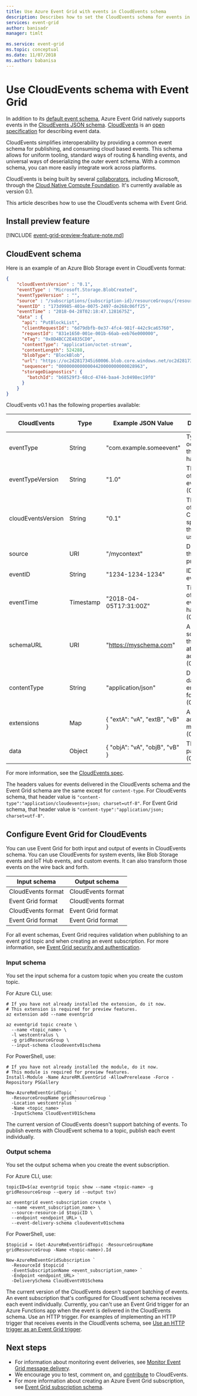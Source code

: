 ```yaml
---
title: Use Azure Event Grid with events in CloudEvents schema
description: Describes how to set the CloudEvents schema for events in Azure Event Grid.
services: event-grid
author: banisadr
manager: timlt

ms.service: event-grid
ms.topic: conceptual
ms.date: 11/07/2018
ms.author: babanisa
---
```


# Use CloudEvents schema with Event Grid

In addition to its [default event schema](event-schema.md), Azure Event Grid natively supports events in the [CloudEvents JSON schema](https://github.com/cloudevents/spec/blob/master/json-format.md). [CloudEvents](http://cloudevents.io/) is an [open specification](https://github.com/cloudevents/spec/blob/master/spec.md) for describing event data.

CloudEvents simplifies interoperability by providing a common event schema for publishing, and consuming cloud based events. This schema allows for uniform tooling, standard ways of routing & handling events, and universal ways of deserializing the outer event schema. With a common schema, you can more easily integrate work across platforms.

CloudEvents is being built by several [collaborators](https://github.com/cloudevents/spec/blob/master/community/contributors.md), including Microsoft, through the [Cloud Native Compute Foundation](https://www.cncf.io/). It's currently available as version 0.1.

This article describes how to use the CloudEvents schema with Event Grid.

## Install preview feature

[!INCLUDE [event-grid-preview-feature-note.md](../../includes/event-grid-preview-feature-note.md)]

## CloudEvent schema

Here is an example of an Azure Blob Storage event in CloudEvents format:

``` JSON
{
    "cloudEventsVersion" : "0.1",
    "eventType" : "Microsoft.Storage.BlobCreated",
    "eventTypeVersion" : "",
    "source" : "/subscriptions/{subscription-id}/resourceGroups/{resource-group}/providers/Microsoft.Storage/storageAccounts/{storage-account}#blobServices/default/containers/{storage-container}/blobs/{new-file}",
    "eventID" : "173d9985-401e-0075-2497-de268c06ff25",
    "eventTime" : "2018-04-28T02:18:47.1281675Z",
    "data" : {
      "api": "PutBlockList",
      "clientRequestId": "6d79dbfb-0e37-4fc4-981f-442c9ca65760",
      "requestId": "831e1650-001e-001b-66ab-eeb76e000000",
      "eTag": "0x8D4BCC2E4835CD0",
      "contentType": "application/octet-stream",
      "contentLength": 524288,
      "blobType": "BlockBlob",
      "url": "https://oc2d2817345i60006.blob.core.windows.net/oc2d2817345i200097container/oc2d2817345i20002296blob",
      "sequencer": "00000000000004420000000000028963",
      "storageDiagnostics": {
        "batchId": "b68529f3-68cd-4744-baa4-3c0498ec19f0"
      }
    }
}
```

CloudEvents v0.1 has the following properties available:

| CloudEvents        | Type     | Example JSON Value             | Description                                                        | Event Grid Mapping
|--------------------|----------|--------------------------------|--------------------------------------------------------------------|-------------------------
| eventType          | String   | "com.example.someevent"          | Type of occurrence that happened                                   | eventType
| eventTypeVersion   | String   | "1.0"                            | The version of the eventType (Optional)                            | dataVersion
| cloudEventsVersion | String   | "0.1"                            | The version of the CloudEvents specification the event uses        | *passed through*
| source             | URI      | "/mycontext"                     | Describes the event producer                                       | topic#subject
| eventID            | String   | "1234-1234-1234"                 | ID of the event                                                    | id
| eventTime          | Timestamp| "2018-04-05T17:31:00Z"           | Timestamp of when the event happened (Optional)                    | eventTime
| schemaURL          | URI      | "https://myschema.com"           | A link to the schema that the data attribute adheres to (Optional) | *not used*
| contentType        | String   | "application/json"               | Describe the data encoding format (Optional)                       | *not used*
| extensions         | Map      | { "extA": "vA", "extB", "vB" }  | Any additional metadata (Optional)                                 | *not used*
| data               | Object   | { "objA": "vA", "objB", "vB" }  | The event payload (Optional)                                       | data

For more information, see the [CloudEvents spec](https://github.com/cloudevents/spec/blob/master/spec.md#context-attributes).

The headers values for events delivered in the CloudEvents schema and the Event Grid schema are the same except for `content-type`. For CloudEvents schema, that header value is `"content-type":"application/cloudevents+json; charset=utf-8"`. For Event Grid schema, that header value is `"content-type":"application/json; charset=utf-8"`.

## Configure Event Grid for CloudEvents

You can use Event Grid for both input and output of events in CloudEvents schema. You can use CloudEvents for system events, like Blob Storage events and IoT Hub events, and custom events. It can also transform those events on the wire back and forth.


| Input schema       | Output schema
|--------------------|---------------------
| CloudEvents format | CloudEvents format
| Event Grid format  | CloudEvents format
| CloudEvents format | Event Grid format
| Event Grid format  | Event Grid format

For all event schemas, Event Grid requires validation when publishing to an event grid topic and when creating an event subscription. For more information, see [Event Grid security and authentication](security-authentication.md).

### Input schema

You set the input schema for a custom topic when you create the custom topic.

For Azure CLI, use:

```azurecli-interactive
# If you have not already installed the extension, do it now.
# This extension is required for preview features.
az extension add --name eventgrid

az eventgrid topic create \
  --name <topic_name> \
  -l westcentralus \
  -g gridResourceGroup \
  --input-schema cloudeventv01schema
```

For PowerShell, use:

```azurepowershell-interactive
# If you have not already installed the module, do it now.
# This module is required for preview features.
Install-Module -Name AzureRM.EventGrid -AllowPrerelease -Force -Repository PSGallery

New-AzureRmEventGridTopic `
  -ResourceGroupName gridResourceGroup `
  -Location westcentralus `
  -Name <topic_name> `
  -InputSchema CloudEventV01Schema
```

The current version of CloudEvents doesn't support batching of events. To publish events with CloudEvent schema to a topic, publish each event individually.

### Output schema

You set the output schema when you create the event subscription.

For Azure CLI, use:

```azurecli-interactive
topicID=$(az eventgrid topic show --name <topic-name> -g gridResourceGroup --query id --output tsv)

az eventgrid event-subscription create \
  --name <event_subscription_name> \
  --source-resource-id $topicID \
  --endpoint <endpoint_URL> \
  --event-delivery-schema cloudeventv01schema
```

For PowerShell, use:
```azurepowershell-interactive
$topicid = (Get-AzureRmEventGridTopic -ResourceGroupName gridResourceGroup -Name <topic-name>).Id

New-AzureRmEventGridSubscription `
  -ResourceId $topicid `
  -EventSubscriptionName <event_subscription_name> `
  -Endpoint <endpoint_URL> `
  -DeliverySchema CloudEventV01Schema
```

The current version of the CloudEvents doesn't support batching of events. An event subscription that's configured for CloudEvent schema receives each event individually. Currently, you can't use an Event Grid trigger for an Azure Functions app when the event is delivered in the CloudEvents schema. Use an HTTP trigger. For examples of implementing an HTTP trigger that receives events in the CloudEvents schema, see [Use an HTTP trigger as an Event Grid trigger](../azure-functions/functions-bindings-event-grid.md#use-an-http-trigger-as-an-event-grid-trigger).

## Next steps

* For information about monitoring event deliveries, see [Monitor Event Grid message delivery](monitor-event-delivery.md).
* We encourage you to test, comment on, and [contribute](https://github.com/cloudevents/spec/blob/master/CONTRIBUTING.md) to CloudEvents.
* For more information about creating an Azure Event Grid subscription, see [Event Grid subscription schema](subscription-creation-schema.md).
